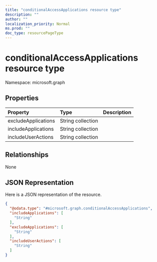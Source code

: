```yaml
---
title: "conditionalAccessApplications resource type"
description: ""
author: ""
localization_priority: Normal
ms.prod: ""
doc_type: resourcePageType
---
```


# conditionalAccessApplications resource type


Namespace: microsoft.graph



## Properties
|Property|Type|Description|
|:---|:---|:---|
|excludeApplications|String collection||
|includeApplications|String collection||
|includeUserActions|String collection||

## Relationships
None

## JSON Representation
Here is a JSON representation of the resource.
<!-- {
  "blockType": "resource",
  "@odata.type": "microsoft.graph.conditionalAccessApplications"
}
-->
``` json
{
  "@odata.type": "#microsoft.graph.conditionalAccessApplications",
  "includeApplications": [
    "String"
  ],
  "excludeApplications": [
    "String"
  ],
  "includeUserActions": [
    "String"
  ]
}
```

